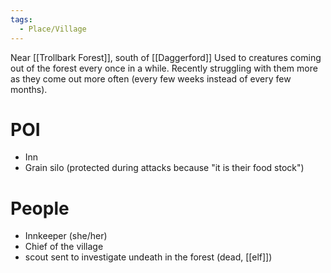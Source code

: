 ```yaml
---
tags:
  - Place/Village
---
```

Near [[Trollbark Forest]], south of [[Daggerford]]
Used to creatures coming out of the forest every once in a while. Recently struggling with them more as they come out more often (every few weeks instead of every few months).

# POI
- Inn
- Grain silo (protected during attacks because "it is their food stock")

# People
- Innkeeper (she/her)
- Chief of the village
- scout sent to investigate undeath in the forest (dead, [[elf]])
